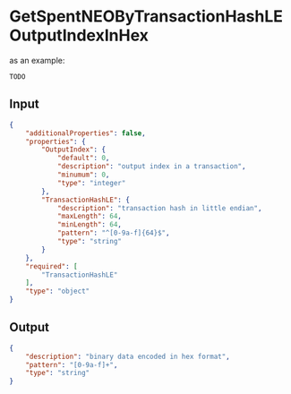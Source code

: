 # GetSpentNEOByTransactionHashLEOutputIndexInHex

as an example:

```
TODO
```


## Input

```json
{
    "additionalProperties": false,
    "properties": {
        "OutputIndex": {
            "default": 0,
            "description": "output index in a transaction",
            "minumum": 0,
            "type": "integer"
        },
        "TransactionHashLE": {
            "description": "transaction hash in little endian",
            "maxLength": 64,
            "minLength": 64,
            "pattern": "^[0-9a-f]{64}$",
            "type": "string"
        }
    },
    "required": [
        "TransactionHashLE"
    ],
    "type": "object"
}
```

## Output

```json
{
    "description": "binary data encoded in hex format",
    "pattern": "[0-9a-f]+",
    "type": "string"
}
```

